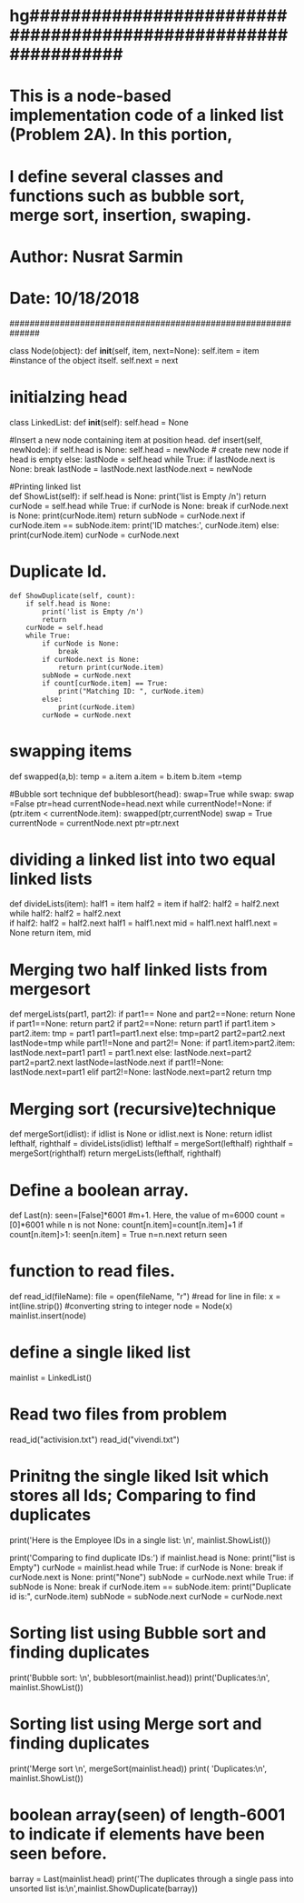 # hg###############################################################
# This is a node-based implementation code of a linked list (Problem 2A). In this portion,
# I define several classes and functions such as bubble sort, merge sort, insertion, swaping.
# Author: Nusrat Sarmin
# Date: 10/18/2018
##############################################################

class Node(object):
    def __init__(self, item, next=None):
        self.item = item #instance of the object itself.
        self.next = next

# initialzing head
class LinkedList:
	def __init__(self):
		self.head = None

#Insert a new node containing item at position head.
	def insert(self, newNode):
		if self.head is None:
			self.head = newNode # create new node if head is empty
		else:
			lastNode = self.head
			while True:
				if lastNode.next is None:
					break
				lastNode = lastNode.next
			lastNode.next = newNode
			
#Printing linked list			
	def ShowList(self):
		if self.head is None:
			print('list is Empty /n')
			return
		curNode = self.head
		while True:
			if curNode is None:
				break
			if curNode.next is None:
				print(curNode.item)
				return
			subNode = curNode.next
			if curNode.item == subNode.item:
				print('ID matches:', curNode.item)
			else:
				print(curNode.item)
			curNode = curNode.next
			        
# Duplicate Id.
	def ShowDuplicate(self, count):
		if self.head is None:
			print('list is Empty /n')
			return
		curNode = self.head
		while True:
			if curNode is None:
				break
			if curNode.next is None:
				return print(curNode.item)
			subNode = curNode.next
			if count[curNode.item] == True:
				print("Matching ID: ", curNode.item)
			else:
				print(curNode.item)
			curNode = curNode.next

# swapping items      
def swapped(a,b):
	temp = a.item
	a.item = b.item
	b.item =temp
   
#Bubble sort technique
def bubblesort(head):
	swap=True
	while swap:
		swap =False
		ptr=head
		currentNode=head.next
		while currentNode!=None:
			if (ptr.item < currentNode.item):
				swapped(ptr,currentNode)
				swap = True
			currentNode = currentNode.next
			ptr=ptr.next

# dividing a linked list into two equal linked lists
def divideLists(item):
    half1 = item
    half2 = item
    if half2:
        half2 = half2.next            
    while half2:
        half2 = half2.next   
        if half2:
            half2 = half2.next
            half1 = half1.next
    mid = half1.next
    half1.next = None
    return item, mid

# Merging two half linked lists from mergesort 
def mergeLists(part1, part2):
    if part1== None and part2==None:
        return None
    if part1==None:
        return part2
    if part2==None:
        return part1
    if part1.item > part2.item:
        tmp = part1
        part1=part1.next
    else:
        tmp=part2
        part2=part2.next
    lastNode=tmp
    while part1!=None and part2!= None:
        if part1.item>part2.item:
            lastNode.next=part1
            part1 = part1.next
        else:
            lastNode.next=part2
            part2=part2.next
        lastNode=lastNode.next
    if part1!=None:
        lastNode.next=part1
    elif part2!=None:
        lastNode.next=part2
    return tmp
   
# Merging sort (recursive)technique
def mergeSort(idlist):
	if idlist is None or idlist.next is None:
		return idlist
	lefthalf, righthalf = divideLists(idlist)
	lefthalf = mergeSort(lefthalf)
	righthalf = mergeSort(righthalf)
	return mergeLists(lefthalf, righthalf)
	
# Define a boolean array.
def Last(n):
	seen=[False]*6001 #m+1. Here, the value of m=6000
	count =[0]*6001
	while n is not None:
		count[n.item]=count[n.item]+1
		if count[n.item]>1:
			seen[n.item] = True
		n=n.next
	return seen


# function to read files.
def read_id(fileName):
	file = open(fileName, "r") #read
	for line in file:
		x = int(line.strip()) #converting string to integer
		node = Node(x)
		mainlist.insert(node)
	
# define a single liked list
mainlist = LinkedList()

# Read two files from problem
read_id("activision.txt")
read_id("vivendi.txt")

# Prinitng the single liked lsit which stores all Ids; Comparing to find duplicates
print('Here is the Employee IDs in a single list: \n', mainlist.ShowList())

print('Comparing to find duplicate IDs:')
if mainlist.head is None:
	print("list is Empty")
curNode = mainlist.head
while True:
	if curNode is None:
		break
	if curNode.next is None:
		print("None")
	subNode = curNode.next
	while True:
		if subNode is None:
			break
		if curNode.item == subNode.item:
			print("Duplicate id is:", curNode.item)
		subNode = subNode.next
	curNode = curNode.next

# Sorting list using Bubble sort and finding duplicates
print('Bubble sort: \n', bubblesort(mainlist.head))
print('Duplicates:\n', mainlist.ShowList())

# Sorting list using Merge sort and finding duplicates
print('Merge sort \n', mergeSort(mainlist.head))
print( 'Duplicates:\n', mainlist.ShowList())

# boolean array(seen) of length-6001 to indicate if elements have been seen before.
barray = Last(mainlist.head)
print('The duplicates through a single pass into unsorted list is:\n',mainlist.ShowDuplicate(barray))
